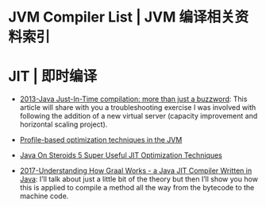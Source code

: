 # JVM Compiler List | JVM 编译相关资料索引

# JIT | 即时编译

- [2013-Java Just-In-Time compilation: more than just a buzzword](https://www.javacodegeeks.com/2013/07/java-just-in-time-compilation-more-than-just-a-buzzword.html): This article will share with you a troubleshooting exercise I was involved with following the addition of a new virtual server (capacity improvement and horizontal scaling project).

- [Profile-based optimization techniques in the JVM](https://t.co/KYKrcM1ycW)

- [Java On Steroids 5 Super Useful JIT Optimization Techniques](http://blog.takipi.com/java-on-steroids-5-super-useful-jit-optimization-techniques/)

- [2017-Understanding How Graal Works - a Java JIT Compiler Written in Java](http://chrisseaton.com/rubytruffle/jokerconf17/): I’ll talk about just a little bit of the theory but then I’ll show you how this is applied to compile a method all the way from the bytecode to the machine code.
